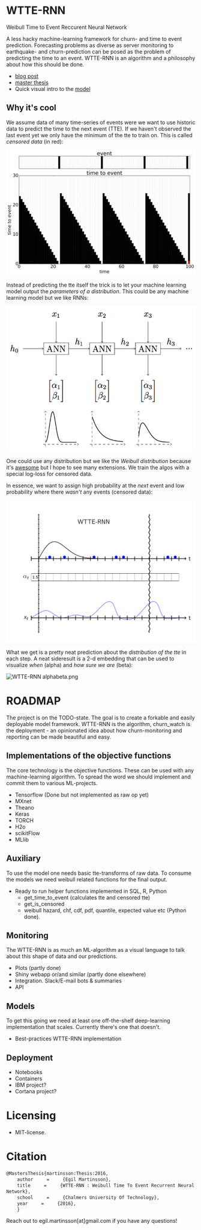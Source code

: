 # WTTE-RNN
Weibull Time to Event Reccurent Neural Network

A less hacky machine-learning framework for churn- and time to event prediction. Forecasting problems as diverse as server monitoring to earthquake- and churn-prediction can be posed as the problem of predicting the time to an event. WTTE-RNN is an algorithm and a philosophy about how this should be done. 

* [blog post](https://ragulpr.github.io/2016/12/22/WTTE-RNN-Hackless-churn-modeling/) 
* [master thesis](https://ragulpr.github.io/assets/draft_master_thesis_martinsson_egil_wtte_rnn_2016.pdf)
* Quick visual intro to the [model](https://imgur.com/a/HX4KQ) 

## Why it's cool
We assume data of many time-series of events were we want to use historic data to predict the time to the next event (TTE). If we haven't observed the last event yet we only have the minimum of the tte to train on. This is called *censored data* (in red):

![Censored data](data.gif)

Instead of predicting the tte itself the trick is to let your machine learning model output the *parameters of a distribution*. This could be any machine learning model but we like RNNs:

![example WTTE-RNN architecture](fig_rnn_weibull.png)

One could use any distribution but we like the *Weibull distribution* because it's [awesome](https://ragulpr.github.io/2016/12/22/WTTE-RNN-Hackless-churn-modeling/#embrace-the-weibull-euphoria) but I hope to see many extensions. We train the algos with a special log-loss for censored data. 

In essence, we want to assign high probability at the *next* event and low probability where there *wasn't* any events (censored data): 

![WTTE-RNN prediction over a timeline](solution_beta_2.gif)

What we get is a pretty neat prediction about the *distribution of the tte* in each step. A neat sideresult is a 2-d embedding that can be used to visualize *when* (alpha) and *how sure we are* (beta):

![WTTE-RNN alphabeta.png](alphabeta.png)

# ROADMAP
The project is on the TODO-state. The goal is to create a forkable and easily deployable model framework. WTTE-RNN is the algorithm, churn_watch is the deployment - an opinionated idea about how churn-monitoring and reporting can be made beautiful and easy. 

## Implementations of the objective functions
The core technology is the objective functions. These can be used with any machine-learning algorithm. To spread the word we should implement and commit them to various ML-projects. 

* Tensorflow (Done but not implemented as raw op yet)
* MXnet
* Theano
* Keras
* TORCH
* H2o
* scikitFlow
* MLlib

## Auxiliary

To use the model one needs basic tte-transforms of raw data. To consume the models we need weibull related functions for the final output.
* Ready to run helper functions implemented in SQL, R, Python
  - get_time_to_event (calculates tte and censored tte)
  - get_is_censored
  - weibull hazard, chf, cdf, pdf, quantile, expected value etc (Python done). 

## Monitoring 
The WTTE-RNN is as much an ML-algorithm as a visual language to talk about this shape of data and our predictions.
* Plots (partly done)
* Shiny webapp or/and similar (partly done elsewhere)
* Integration. Slack/E-mail bots & summaries
* API 

## Models
To get this going we need at least one off-the-shelf deep-learning implementation that scales. Currently there's one that doesn't.
* Best-practices WTTE-RNN implementation

## Deployment
* Notebooks
* Containers
* IBM project?
* Cortana project?

# Licensing
* MIT-license. 

# Citation

	@MastersThesis{martinsson:Thesis:2016,
	    author     =     {Egil Martinsson},
	    title     =     {WTTE-RNN : Weibull Time To Event Recurrent Neural Network},
	    school     =     {Chalmers University Of Technology},
	    year     =     {2016},
	    }

Reach out to egil.martinsson[at]gmail.com if you have any questions!
